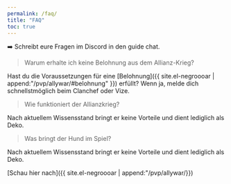 ```yaml
---
permalink: /faq/
title: "FAQ"
toc: true
---
```


 :arrow_right: Schreibt eure Fragen im Discord in den guide chat.


> Warum erhalte ich keine Belohnung aus dem Allianz-Krieg?

Hast du die Voraussetzungen für eine [Belohnung]({{ site.el-negroooar | append:"/pvp/allywar/#belohnung" }}) erfüllt? Wenn ja, melde dich schnellstmöglich beim Clanchef oder Vize.


> Wie funktioniert der Allianzkrieg?

Nach aktuellem Wissensstand bringt er keine Vorteile und dient lediglich als Deko.


> Was bringt der Hund im Spiel?

Nach aktuellem Wissensstand bringt er keine Vorteile und dient lediglich als Deko.

[Schau hier nach]({{ site.el-negroooar | append:"/pvp/allywar/}})
